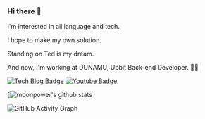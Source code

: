 ### Hi there 👋

I'm interested in all language and tech.

I hope to make my own solution. 

Standing on Ted is my dream.

And now, I'm working at DUNAMU, Upbit Back-end Developer. 🧑‍💻


[![Tech Blog Badge](http://img.shields.io/badge/-Tech%20blog-black?style=flat-square&logo=github&link=https://zzsza.github.io/)](https://cholol.tistory.com/) 
[![Youtube Badge](https://img.shields.io/badge/Youtube-ff0000?style=flat-square&logo=youtube&link=https://www.youtube.com/c/kyleschool)](https://www.youtube.com/c/mychew__)


[![moonpower's github stats](https://github-readme-stats.vercel.app/api?username=tkdlek11112&show_icons=true&theme=radical)

![GitHub Activity Graph](https://activity-graph.herokuapp.com/graph?username=tkdlek11112&theme=react-dark)

<!--
**tkdlek11112/tkdlek11112** is a ✨ _special_ ✨ repository because its `README.md` (this file) appears on your GitHub profile.

Here are some ideas to get you started:

- 🔭 I’m currently working on ...
- 🌱 I’m currently learning ...
- 👯 I’m looking to collaborate on ...
- 🤔 I’m looking for help with ...
- 💬 Ask me about ...
- 📫 How to reach me: ...
- 😄 Pronouns: ...
- ⚡ Fun fact: ...
-->
